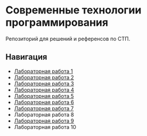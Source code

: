 # Современные технологии программирования

Репозиторий для решений и референсов по СТП.

## Навигация

- [Лабораторная работа 1](https://github.com/incandesc3nce/modern-prog-tech/tree/main/lab1)
- [Лабораторная работа 2](https://github.com/incandesc3nce/modern-prog-tech/tree/main/lab2)
- [Лабораторная работа 3](https://github.com/incandesc3nce/modern-prog-tech/tree/main/lab3)
- [Лабораторная работа 4](https://github.com/incandesc3nce/modern-prog-tech/tree/main/lab4)
- [Лабораторная работа 5](https://github.com/incandesc3nce/modern-prog-tech/tree/main/lab5)
- [Лабораторная работа 6](https://github.com/incandesc3nce/modern-prog-tech/tree/main/lab6)
- [Лабораторная работа 7](https://github.com/incandesc3nce/modern-prog-tech/tree/main/lab7)
- Лабораторная работа 8
- [Лабораторная работа 9](https://github.com/incandesc3nce/modern-prog-tech/tree/main/lab9)
- Лабораторная работа 10
